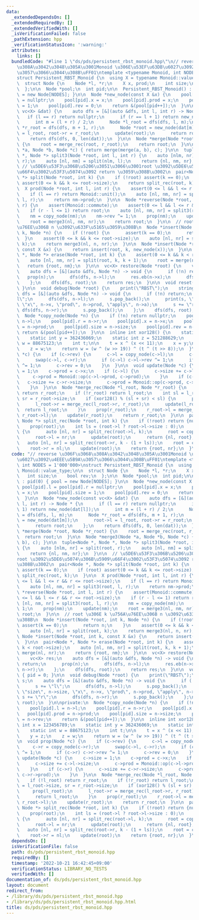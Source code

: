 ```yaml
---
data:
  _extendedDependsOn: []
  _extendedRequiredBy: []
  _extendedVerifiedWith: []
  _isVerificationFailed: false
  _pathExtension: hpp
  _verificationStatusIcon: ':warning:'
  attributes:
    links: []
  bundledCode: "#line 1 \"ds/pds/persistent_rbst_monoid.hpp\"\n// reverse \u306F\u3068\
    \u308A\u3042\u3048\u305A\u3001Monoid \u306E\u53EF\u63DB\u6027\u3092\u4EEE\u5B9A\
    \u3057\u3066\u3044\u308B\uFF01\ntemplate <typename Monoid, int NODES = 1'000'000>\n\
    struct Persistent_RBST_Monoid {\n  using X = typename Monoid::value_type;\n\n\
    \  struct Node {\n    Node *l, *r;\n    X x, prod;\n    int size;\n    bool rev;\n\
    \  };\n\n  Node *pool;\n  int pid;\n\n  Persistent_RBST_Monoid() : pid(0) { pool\
    \ = new Node[NODES]; }\n\n  Node *new_node(const X &x) {\n    pool[pid].l = pool[pid].r\
    \ = nullptr;\n    pool[pid].x = x;\n    pool[pid].prod = x;\n    pool[pid].size\
    \ = 1;\n    pool[pid].rev = 0;\n    return &(pool[pid++]);\n  }\n\n  Node *new_node(const\
    \ vc<X> &dat) {\n    auto dfs = [&](auto &dfs, int l, int r) -> Node * {\n   \
    \   if (l == r) return nullptr;\n      if (r == l + 1) return new_node(dat[l]);\n\
    \      int m = (l + r) / 2;\n      Node *l_root = dfs(dfs, l, m);\n      Node\
    \ *r_root = dfs(dfs, m + 1, r);\n      Node *root = new_node(dat[m]);\n      root->l\
    \ = l_root, root->r = r_root;\n      update(root);\n      return root;\n    };\n\
    \    return dfs(dfs, 0, len(dat));\n  }\n\n  Node *merge(Node *root, Node *r_root)\
    \ {\n    root = merge_rec(root, r_root);\n    return root;\n  }\n\n  Node *merge3(Node\
    \ *a, Node *b, Node *c) { return merge(merge(a, b), c); }\n\n  tuple<Node *, Node\
    \ *, Node *> split3(Node *root, int l, int r) {\n    auto [nlm, nr] = split(root,\
    \ r);\n    auto [nl, nm] = split(nlm, l);\n    return {nl, nm, nr};\n  }\n\n \
    \ // \u5DE6\u53F3\u306B\u5206\u3051\u3066\u3001root \u3092\u5DE6\u5074\u306B\u5909\
    \u66F4\u3002\u53F3\u5074\u3092 return \u3059\u308B\u3002\n  pair<Node *, Node\
    \ *> split(Node *root, int k) {\n    if (!root) assert(k == 0);\n    if (root)\
    \ assert(0 <= k && k <= root->size);\n    return split_rec(root, k);\n  }\n\n\
    \  X prod(Node *root, int l, int r) {\n    assert(0 <= l && l <= r && r <= root->size);\n\
    \    if (l == r) return Monoid::unit();\n    auto [nl, nm, nr] = split3(root,\
    \ l, r);\n    return nm->prod;\n  }\n\n  Node *reverse(Node *root, int l, int\
    \ r) {\n    assert(Monoid::commute);\n    assert(0 <= l && l <= r && r <= root->size);\n\
    \    if (r - l <= 1) return root;\n    auto [nl, nm, nr] = split3(root, l, r);\n\
    \    nm = copy_node(nm);\n    nm->rev ^= 1;\n    prop(nm);\n    update(nm);\n\
    \    root = merge3(nl, nm, nr);\n    return root;\n  }\n\n  // root \u306E k \u756A\
    \u76EE\u306B n \u3092\u633F\u5165\u3059\u308B\n  Node *insert(Node *root, int\
    \ k, Node *n) {\n    if (!root) {\n      assert(k == 0);\n      return n;\n  \
    \  }\n    assert(0 <= k && k <= root->size);\n    auto [nl, nr] = split(root,\
    \ k);\n    return merge3(nl, n, nr);\n  }\n\n  Node *insert(Node *root, int k,\
    \ const X &x) {\n    return insert(root, k, new_node(x));\n  }\n\n  pair<Node\
    \ *, Node *> erase(Node *root, int k) {\n    assert(0 <= k && k < root->size);\n\
    \    auto [nl, nm, nr] = split(root, k, k + 1);\n    root = merge(nl, nr);\n \
    \   return {root, nm};\n  }\n\n  vc<X> restore(Node *root) {\n    vc<X> res;\n\
    \    auto dfs = [&](auto &dfs, Node *n) -> void {\n      if (!n) return;\n   \
    \   prop(n);\n      dfs(dfs, n->l);\n      res.eb(n->x);\n      dfs(dfs, n->r);\n\
    \    };\n    dfs(dfs, root);\n    return res;\n  }\n\n  void reset() { pid = 0;\
    \ }\n\n  void debug(Node *root) {\n    print(\"RBST\");\n    string s;\n    auto\
    \ dfs = [&](auto &dfs, Node *n) -> void {\n      if (!n) return;\n      s += \"\
    l\";\n      dfs(dfs, n->l);\n      s.pop_back();\n      print(s, \"size\", n->size,\
    \ \"x\", n->x, \"prod\", n->prod, \"apply\", n->a);\n      s += \"r\";\n     \
    \ dfs(dfs, n->r);\n      s.pop_back();\n    };\n    dfs(dfs, root);\n  }\n\nprivate:\n\
    \  Node *copy_node(Node *n) {\n    if (!n) return nullptr;\n    pool[pid].l =\
    \ n->l;\n    pool[pid].r = n->r;\n    pool[pid].x = n->x;\n    pool[pid].prod\
    \ = n->prod;\n    pool[pid].size = n->size;\n    pool[pid].rev = n->rev;\n   \
    \ return &(pool[pid++]);\n  }\n\n  inline int xor128() {\n    static int x = 123456789;\n\
    \    static int y = 362436069;\n    static int z = 521288629;\n    static int\
    \ w = 88675123;\n    int t;\n\n    t = x ^ (x << 11);\n    x = y;\n    y = z;\n\
    \    z = w;\n    return w = (w ^ (w >> 19)) ^ (t ^ (t >> 8));\n  }\n\n  void prop(Node\
    \ *c) {\n    if (c->rev) {\n      c->l = copy_node(c->l);\n      c->r = copy_node(c->r);\n\
    \      swap(c->l, c->r);\n      if (c->l) c->l->rev ^= 1;\n      if (c->r) c->r->rev\
    \ ^= 1;\n      c->rev = 0;\n    }\n  }\n\n  void update(Node *c) {\n    c->size\
    \ = 1;\n    c->prod = c->x;\n    if (c->l) {\n      c->size += c->l->size;\n \
    \     c->prod = Monoid::op(c->l->prod, c->prod);\n    }\n    if (c->r) {\n   \
    \   c->size += c->r->size;\n      c->prod = Monoid::op(c->prod, c->r->prod);\n\
    \    }\n  }\n\n  Node *merge_rec(Node *l_root, Node *r_root) {\n    if (!l_root)\
    \ return r_root;\n    if (!r_root) return l_root;\n    int sl = l_root->size,\
    \ sr = r_root->size;\n    if (xor128() % (sl + sr) < sl) {\n      prop(l_root);\n\
    \      l_root->r = merge_rec(l_root->r, r_root);\n      update(l_root);\n    \
    \  return l_root;\n    }\n    prop(r_root);\n    r_root->l = merge_rec(l_root,\
    \ r_root->l);\n    update(r_root);\n    return r_root;\n  }\n\n  pair<Node *,\
    \ Node *> split_rec(Node *root, int k) {\n    if (!root) return {nullptr, nullptr};\n\
    \    prop(root);\n    int ls = (root->l ? root->l->size : 0);\n    if (k <= ls)\
    \ {\n      auto [nl, nr] = split_rec(root->l, k);\n      root = copy_node(root);\n\
    \      root->l = nr;\n      update(root);\n      return {nl, root};\n    }\n \
    \   auto [nl, nr] = split_rec(root->r, k - (1 + ls));\n    root = copy_node(root);\n\
    \    root->r = nl;\n    update(root);\n    return {root, nr};\n  }\n};\n"
  code: "// reverse \u306F\u3068\u308A\u3042\u3048\u305A\u3001Monoid \u306E\u53EF\u63DB\
    \u6027\u3092\u4EEE\u5B9A\u3057\u3066\u3044\u308B\uFF01\ntemplate <typename Monoid,\
    \ int NODES = 1'000'000>\nstruct Persistent_RBST_Monoid {\n  using X = typename\
    \ Monoid::value_type;\n\n  struct Node {\n    Node *l, *r;\n    X x, prod;\n \
    \   int size;\n    bool rev;\n  };\n\n  Node *pool;\n  int pid;\n\n  Persistent_RBST_Monoid()\
    \ : pid(0) { pool = new Node[NODES]; }\n\n  Node *new_node(const X &x) {\n   \
    \ pool[pid].l = pool[pid].r = nullptr;\n    pool[pid].x = x;\n    pool[pid].prod\
    \ = x;\n    pool[pid].size = 1;\n    pool[pid].rev = 0;\n    return &(pool[pid++]);\n\
    \  }\n\n  Node *new_node(const vc<X> &dat) {\n    auto dfs = [&](auto &dfs, int\
    \ l, int r) -> Node * {\n      if (l == r) return nullptr;\n      if (r == l +\
    \ 1) return new_node(dat[l]);\n      int m = (l + r) / 2;\n      Node *l_root\
    \ = dfs(dfs, l, m);\n      Node *r_root = dfs(dfs, m + 1, r);\n      Node *root\
    \ = new_node(dat[m]);\n      root->l = l_root, root->r = r_root;\n      update(root);\n\
    \      return root;\n    };\n    return dfs(dfs, 0, len(dat));\n  }\n\n  Node\
    \ *merge(Node *root, Node *r_root) {\n    root = merge_rec(root, r_root);\n  \
    \  return root;\n  }\n\n  Node *merge3(Node *a, Node *b, Node *c) { return merge(merge(a,\
    \ b), c); }\n\n  tuple<Node *, Node *, Node *> split3(Node *root, int l, int r)\
    \ {\n    auto [nlm, nr] = split(root, r);\n    auto [nl, nm] = split(nlm, l);\n\
    \    return {nl, nm, nr};\n  }\n\n  // \u5DE6\u53F3\u306B\u5206\u3051\u3066\u3001\
    root \u3092\u5DE6\u5074\u306B\u5909\u66F4\u3002\u53F3\u5074\u3092 return \u3059\
    \u308B\u3002\n  pair<Node *, Node *> split(Node *root, int k) {\n    if (!root)\
    \ assert(k == 0);\n    if (root) assert(0 <= k && k <= root->size);\n    return\
    \ split_rec(root, k);\n  }\n\n  X prod(Node *root, int l, int r) {\n    assert(0\
    \ <= l && l <= r && r <= root->size);\n    if (l == r) return Monoid::unit();\n\
    \    auto [nl, nm, nr] = split3(root, l, r);\n    return nm->prod;\n  }\n\n  Node\
    \ *reverse(Node *root, int l, int r) {\n    assert(Monoid::commute);\n    assert(0\
    \ <= l && l <= r && r <= root->size);\n    if (r - l <= 1) return root;\n    auto\
    \ [nl, nm, nr] = split3(root, l, r);\n    nm = copy_node(nm);\n    nm->rev ^=\
    \ 1;\n    prop(nm);\n    update(nm);\n    root = merge3(nl, nm, nr);\n    return\
    \ root;\n  }\n\n  // root \u306E k \u756A\u76EE\u306B n \u3092\u633F\u5165\u3059\
    \u308B\n  Node *insert(Node *root, int k, Node *n) {\n    if (!root) {\n     \
    \ assert(k == 0);\n      return n;\n    }\n    assert(0 <= k && k <= root->size);\n\
    \    auto [nl, nr] = split(root, k);\n    return merge3(nl, n, nr);\n  }\n\n \
    \ Node *insert(Node *root, int k, const X &x) {\n    return insert(root, k, new_node(x));\n\
    \  }\n\n  pair<Node *, Node *> erase(Node *root, int k) {\n    assert(0 <= k &&\
    \ k < root->size);\n    auto [nl, nm, nr] = split(root, k, k + 1);\n    root =\
    \ merge(nl, nr);\n    return {root, nm};\n  }\n\n  vc<X> restore(Node *root) {\n\
    \    vc<X> res;\n    auto dfs = [&](auto &dfs, Node *n) -> void {\n      if (!n)\
    \ return;\n      prop(n);\n      dfs(dfs, n->l);\n      res.eb(n->x);\n      dfs(dfs,\
    \ n->r);\n    };\n    dfs(dfs, root);\n    return res;\n  }\n\n  void reset()\
    \ { pid = 0; }\n\n  void debug(Node *root) {\n    print(\"RBST\");\n    string\
    \ s;\n    auto dfs = [&](auto &dfs, Node *n) -> void {\n      if (!n) return;\n\
    \      s += \"l\";\n      dfs(dfs, n->l);\n      s.pop_back();\n      print(s,\
    \ \"size\", n->size, \"x\", n->x, \"prod\", n->prod, \"apply\", n->a);\n     \
    \ s += \"r\";\n      dfs(dfs, n->r);\n      s.pop_back();\n    };\n    dfs(dfs,\
    \ root);\n  }\n\nprivate:\n  Node *copy_node(Node *n) {\n    if (!n) return nullptr;\n\
    \    pool[pid].l = n->l;\n    pool[pid].r = n->r;\n    pool[pid].x = n->x;\n \
    \   pool[pid].prod = n->prod;\n    pool[pid].size = n->size;\n    pool[pid].rev\
    \ = n->rev;\n    return &(pool[pid++]);\n  }\n\n  inline int xor128() {\n    static\
    \ int x = 123456789;\n    static int y = 362436069;\n    static int z = 521288629;\n\
    \    static int w = 88675123;\n    int t;\n\n    t = x ^ (x << 11);\n    x = y;\n\
    \    y = z;\n    z = w;\n    return w = (w ^ (w >> 19)) ^ (t ^ (t >> 8));\n  }\n\
    \n  void prop(Node *c) {\n    if (c->rev) {\n      c->l = copy_node(c->l);\n \
    \     c->r = copy_node(c->r);\n      swap(c->l, c->r);\n      if (c->l) c->l->rev\
    \ ^= 1;\n      if (c->r) c->r->rev ^= 1;\n      c->rev = 0;\n    }\n  }\n\n  void\
    \ update(Node *c) {\n    c->size = 1;\n    c->prod = c->x;\n    if (c->l) {\n\
    \      c->size += c->l->size;\n      c->prod = Monoid::op(c->l->prod, c->prod);\n\
    \    }\n    if (c->r) {\n      c->size += c->r->size;\n      c->prod = Monoid::op(c->prod,\
    \ c->r->prod);\n    }\n  }\n\n  Node *merge_rec(Node *l_root, Node *r_root) {\n\
    \    if (!l_root) return r_root;\n    if (!r_root) return l_root;\n    int sl\
    \ = l_root->size, sr = r_root->size;\n    if (xor128() % (sl + sr) < sl) {\n \
    \     prop(l_root);\n      l_root->r = merge_rec(l_root->r, r_root);\n      update(l_root);\n\
    \      return l_root;\n    }\n    prop(r_root);\n    r_root->l = merge_rec(l_root,\
    \ r_root->l);\n    update(r_root);\n    return r_root;\n  }\n\n  pair<Node *,\
    \ Node *> split_rec(Node *root, int k) {\n    if (!root) return {nullptr, nullptr};\n\
    \    prop(root);\n    int ls = (root->l ? root->l->size : 0);\n    if (k <= ls)\
    \ {\n      auto [nl, nr] = split_rec(root->l, k);\n      root = copy_node(root);\n\
    \      root->l = nr;\n      update(root);\n      return {nl, root};\n    }\n \
    \   auto [nl, nr] = split_rec(root->r, k - (1 + ls));\n    root = copy_node(root);\n\
    \    root->r = nl;\n    update(root);\n    return {root, nr};\n  }\n};"
  dependsOn: []
  isVerificationFile: false
  path: ds/pds/persistent_rbst_monoid.hpp
  requiredBy: []
  timestamp: '2022-10-21 16:42:45+09:00'
  verificationStatus: LIBRARY_NO_TESTS
  verifiedWith: []
documentation_of: ds/pds/persistent_rbst_monoid.hpp
layout: document
redirect_from:
- /library/ds/pds/persistent_rbst_monoid.hpp
- /library/ds/pds/persistent_rbst_monoid.hpp.html
title: ds/pds/persistent_rbst_monoid.hpp
---
```

